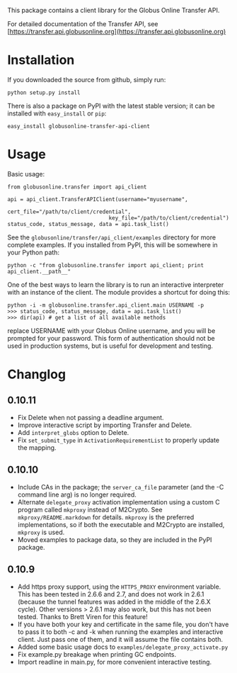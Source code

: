 This package contains a client library for the Globus Online Transfer API.

For detailed documentation of the Transfer API, see
[https://transfer.api.globusonline.org](https://transfer.api.globusonline.org)


Installation
============

If you downloaded the source from github, simply run:

    python setup.py install

There is also a package on PyPI with the latest stable version; it can be
installed with `easy_install` or `pip`:

    easy_install globusonline-transfer-api-client


Usage
=====

Basic usage:

    from globusonline.transfer import api_client

    api = api_client.TransferAPIClient(username="myusername",
                                    cert_file="/path/to/client/credential",
                                    key_file="/path/to/client/credential")
    status_code, status_message, data = api.task_list()

See the `globusonline/transfer/api_client/examples` directory for more complete
examples. If you installed from PyPI, this will be somewhere in your Python
path:

    python -c "from globusonline.transfer import api_client; print api_client.__path__"

One of the best ways to learn the library is to run an interactive interpreter
with an instance of the client. The module provides a shortcut for doing this:

    python -i -m globusonline.transfer.api_client.main USERNAME -p
    >>> status_code, status_message, data = api.task_list()
    >>> dir(api) # get a list of all available methods

replace USERNAME with your Globus Online username, and you will be prompted
for your password. This form of authentication should not be used in production
systems, but is useful for development and testing.


Changlog
========

0.10.11
-------
* Fix Delete when not passing a deadline argument.
* Improve interactive script by importing Transfer and Delete.
* Add `interpret_globs` option to Delete.
* Fix `set_submit_type` in `ActivationRequirementList` to properly update
  the mapping.

0.10.10
-------
* Include CAs in the package; the `server_ca_file` parameter (and the -C
  command line arg) is no longer required.
* Alternate `delegate_proxy` activation implementation using a custom C
  program called `mkproxy` instead of M2Crypto. See `mkproxy/README.markdown`
  for details. `mkproxy` is the preferred implementations, so if both the
  executable and M2Crypto are installed, `mkproxy` is used.
* Moved examples to package data, so they are included in the PyPI package.

0.10.9
------

* Add https proxy support, using the `HTTPS_PROXY` environment variable.
  This has been tested in 2.6.6 and 2.7, and does not work in 2.6.1
  (because the tunnel features was added in the middle of the 2.6.X
  cycle). Other versions > 2.6.1 may also work, but this has not been
  tested. Thanks to Brett Viren for this feature!
* If you have both your key and certificate in the same file, you
  don't have to pass it to both -c and -k when running the examples and
  interactive client. Just pass one of them, and it will assume the
  file contains both.
* Added some basic usage docs to `examples/delegate_proxy_activate.py`
* Fix example.py breakage when printing GC endpoints.
* Import readline in main.py, for more convenient interactive testing.

